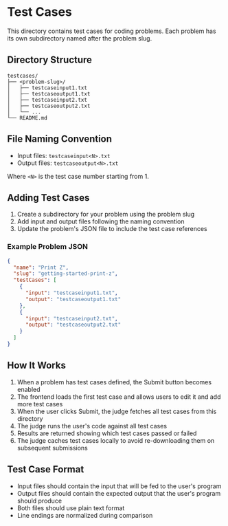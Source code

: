 # Test Cases

This directory contains test cases for coding problems. Each problem has its own subdirectory named after the problem slug.

## Directory Structure

```
testcases/
├── <problem-slug>/
│   ├── testcaseinput1.txt
│   ├── testcaseoutput1.txt
│   ├── testcaseinput2.txt
│   ├── testcaseoutput2.txt
│   └── ...
└── README.md
```

## File Naming Convention

- Input files: `testcaseinput<N>.txt`
- Output files: `testcaseoutput<N>.txt`

Where `<N>` is the test case number starting from 1.

## Adding Test Cases

1. Create a subdirectory for your problem using the problem slug
2. Add input and output files following the naming convention
3. Update the problem's JSON file to include the test case references

### Example Problem JSON

```json
{
  "name": "Print Z",
  "slug": "getting-started-print-z",
  "testCases": [
    {
      "input": "testcaseinput1.txt",
      "output": "testcaseoutput1.txt"
    },
    {
      "input": "testcaseinput2.txt", 
      "output": "testcaseoutput2.txt"
    }
  ]
}
```

## How It Works

1. When a problem has test cases defined, the Submit button becomes enabled
2. The frontend loads the first test case and allows users to edit it and add more test cases
3. When the user clicks Submit, the judge fetches all test cases from this directory
4. The judge runs the user's code against all test cases
5. Results are returned showing which test cases passed or failed
6. The judge caches test cases locally to avoid re-downloading them on subsequent submissions

## Test Case Format

- Input files should contain the input that will be fed to the user's program
- Output files should contain the expected output that the user's program should produce
- Both files should use plain text format
- Line endings are normalized during comparison 